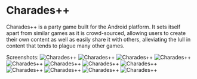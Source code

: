 # Charades++
Charades++ is a party game built for the Android platform. It sets itself apart from similar games as it is crowd-sourced, allowing users to create their own content as well as easily share it with others, alleviating the lull in content that tends to plague many other games.

Screenshots:
![Charades++](/Screenshots/Screenshot_1.png?raw=true)
![Charades++](/Screenshots/Screenshot_2.png?raw=true)
![Charades++](/Screenshots/Screenshot_3.png?raw=true)
![Charades++](/Screenshots/Screenshot_4.png?raw=true)
![Charades++](/Screenshots/Screenshot_5.png?raw=true)
![Charades++](/Screenshots/Screenshot_6.png?raw=true)
![Charades++](/Screenshots/Screenshot_7.png?raw=true)
![Charades++](/Screenshots/Screenshot_8.png?raw=true)
![Charades++](/Screenshots/Screenshot_9.png?raw=true)
![Charades++](/Screenshots/Screenshot_10.png?raw=true)
![Charades++](/Screenshots/Screenshot_11.png?raw=true)
![Charades++](/Screenshots/Screenshot_12.png?raw=true)